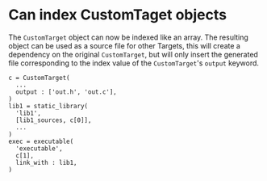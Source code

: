 # Can index CustomTaget objects

The `CustomTarget` object can now be indexed like an array. The resulting
object can be used as a source file for other Targets, this will create a
dependency on the original `CustomTarget`, but will only insert the generated
file corresponding to the index value of the `CustomTarget`'s `output` keyword.

    c = CustomTarget(
      ...
      output : ['out.h', 'out.c'],
    )
    lib1 = static_library(
      'lib1',
      [lib1_sources, c[0]],
      ...
    )
    exec = executable(
      'executable',
      c[1],
      link_with : lib1,
    )
